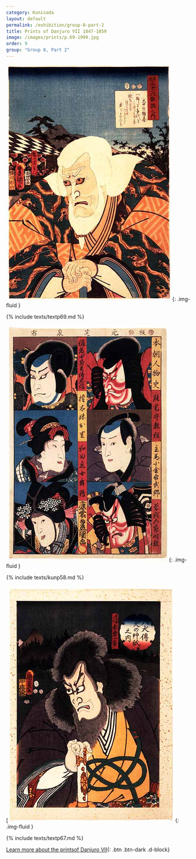 ```yaml
---
category: Kunisada
layout: default
permalink: /exhibition/group-8-part-2
title: Prints of Danjuro VII 1847-1859
image: /images/prints/p.69-1999.jpg
order: 9
group: "Group 8, Part 2"
---
```

![Kunisada Image](/images/prints/p.69-1999.jpg){: .img-fluid }

{% include texts/textp69.md %}

![Kunisada Image](/images/prints/p.58-1999.jpg){: .img-fluid }

{% include texts/kunp58.md %}

[![Kunisada Image](/images/prints/p.67-1999.jpg){: .img-fluid }

{% include texts/textp67.md %}


[Learn more about the printsof Danjuro VII](/themes/textE){: .btn .btn-dark .d-block}
